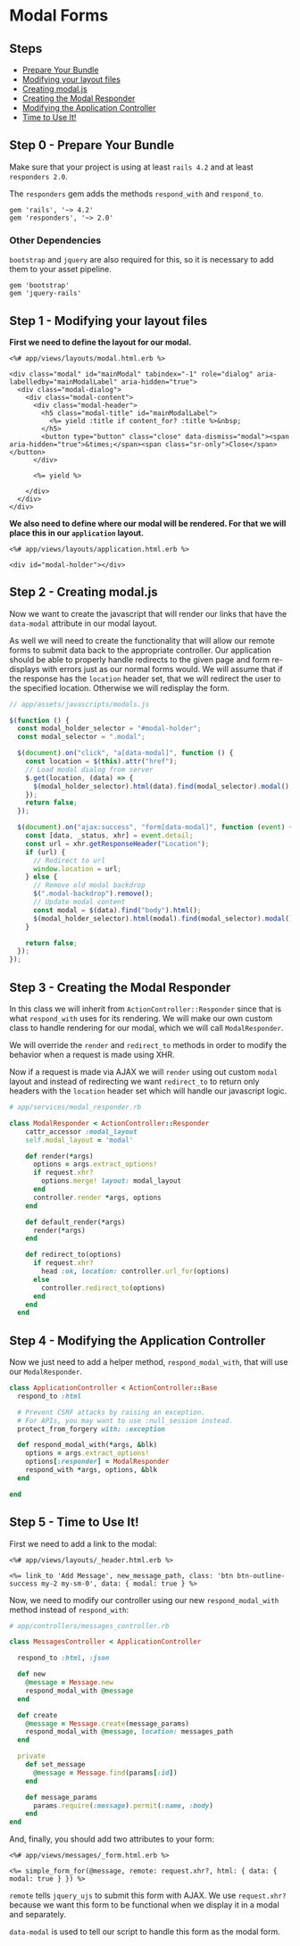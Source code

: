# Modal Forms

## Steps
<!--ts-->
* [Prepare Your Bundle](#step-0---prepare-your-bundle)
* [Modifying your layout files](#step-1---modifying-your-layout-files)
* [Creating modal.js](#step-2---creating-modaljs)
* [Creating the Modal Responder](#step-3---creating-the-modal-responder)
* [Modifying the Application Controller](#step-4---modifying-the-application-controller)
* [Time to Use It!](#step-5---time-to-use-it)
<!--te-->

## Step 0 - Prepare Your Bundle

Make sure that your project is using at least `rails 4.2` and at least `responders 2.0`.

The `responders` gem adds the methods `respond_with` and `respond_to`.

```Gemfile
gem 'rails', '~> 4.2'
gem 'responders', '~> 2.0'
```

### Other Dependencies

`bootstrap` and `jquery` are also required for this, so it is necessary to add them to your asset pipeline.

```Gemfile
gem 'bootstrap'
gem 'jquery-rails'
```

## Step 1 - Modifying your layout files

**First we need to define the layout for our modal.**

```erb
<%# app/views/layouts/modal.html.erb %>

<div class="modal" id="mainModal" tabindex="-1" role="dialog" aria-labelledby="mainModalLabel" aria-hidden="true">
  <div class="modal-dialog">
    <div class="modal-content">
      <div class="modal-header">
        <h5 class="modal-title" id="mainModalLabel">
          <%= yield :title if content_for? :title %>&nbsp;
        </h5>
        <button type="button" class="close" data-dismiss="modal"><span aria-hidden="true">&times;</span><span class="sr-only">Close</span></button>
      </div>

      <%= yield %>

    </div>
  </div>
</div>
```

**We also need to define where our modal will be rendered. For that we will place this in our `application` layout.**
```erb
<%# app/views/layouts/application.html.erb %>

<div id="modal-holder"></div>
```

## Step 2 - Creating modal.js

Now we want to create the javascript that will render our links that have the `data-modal` attribute in our modal layout.

As well we will need to create the functionality that will allow our remote forms to submit data back to the appropriate controller. Our application should be able to properly handle redirects to the given page and form re-displays with errors just as our normal forms would. We will assume that if the response has the `location` header set, that we will redirect the user to the specified location. Otherwise we will redisplay the form.

```javascript
// app/assets/javascripts/modals.js

$(function () {
  const modal_holder_selector = "#modal-holder";
  const modal_selector = ".modal";

  $(document).on("click", "a[data-modal]", function () {
    const location = $(this).attr("href");
    // Load modal dialog from server
    $.get(location, (data) => {
      $(modal_holder_selector).html(data).find(modal_selector).modal();
    });
    return false;
  });

  $(document).on("ajax:success", "form[data-modal]", function (event) {
    const [data, _status, xhr] = event.detail;
    const url = xhr.getResponseHeader("Location");
    if (url) {
      // Redirect to url
      window.location = url;
    } else {
      // Remove old modal backdrop
      $(".modal-backdrop").remove();
      // Update modal content
      const modal = $(data).find("body").html();
      $(modal_holder_selector).html(modal).find(modal_selector).modal();
    }

    return false;
  });
});
```

## Step 3 - Creating the Modal Responder

In this class we will inherit from `ActionController::Responder` since that is what `respond_with` uses for its rendering. We will make our own custom class to handle rendering for our modal, which we will call `ModalResponder`.

We will override the `render` and `redirect_to` methods in order to modify the behavior when a request is made using XHR.

Now if a request is made via AJAX we will `render` using out custom `modal` layout and instead of redirecting we want `redirect_to` to return only headers with the `location` header set which will handle our javascript logic.

```ruby
# app/services/modal_responder.rb

class ModalResponder < ActionController::Responder
    cattr_accessor :modal_layout
    self.modal_layout = 'modal'

    def render(*args)
      options = args.extract_options!
      if request.xhr?
        options.merge! layout: modal_layout
      end
      controller.render *args, options
    end

    def default_render(*args)
      render(*args)
    end

    def redirect_to(options)
      if request.xhr?
        head :ok, location: controller.url_for(options)
      else
        controller.redirect_to(options)
      end
    end
  end
```

## Step 4 - Modifying the Application Controller

Now we just need to add a helper method, `respond_modal_with`, that will use our `ModalResponder`.

```ruby
class ApplicationController < ActionController::Base
  respond_to :html

  # Prevent CSRF attacks by raising an exception.
  # For APIs, you may want to use :null_session instead.
  protect_from_forgery with: :exception

  def respond_modal_with(*args, &blk)
    options = args.extract_options!
    options[:responder] = ModalResponder
    respond_with *args, options, &blk
  end

end
```

## Step 5 - Time to Use It!

First we need to add a link to the modal:

```erb
<%# app/views/layouts/_header.html.erb %>

<%= link_to 'Add Message', new_message_path, class: 'btn btn-outline-success my-2 my-sm-0', data: { modal: true } %>
```

Now, we need to modify our controller using our new `respond_modal_with` method instead of `respond_with`:

```ruby
# app/controllers/messages_controller.rb

class MessagesController < ApplicationController

  respond_to :html, :json

  def new
    @message = Message.new
    respond_modal_with @message
  end

  def create
    @message = Message.create(message_params)
    respond_modal_with @message, location: messages_path
  end

  private
    def set_message
      @message = Message.find(params[:id])
    end

    def message_params
      params.require(:message).permit(:name, :body)
    end
end
```

And, finally, you should add two attributes to your form:

```erb
<%# app/views/messages/_form.html.erb %>

<%= simple_form_for(@message, remote: request.xhr?, html: { data: { modal: true } }) %>
```

`remote` tells `jquery_ujs` to submit this form with AJAX. We use `request.xhr?` because we want this form to be functional when we display it in a modal and separately.

`data-modal` is used to tell our script to handle this form as the modal form.

